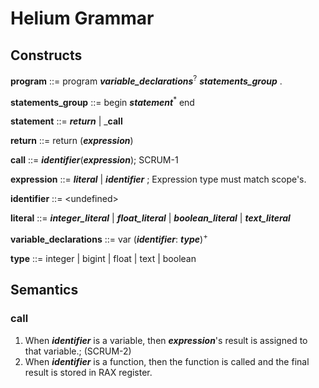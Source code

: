 # Helium Grammar #
## Constructs ##

**program** ::= program _**variable_declarations**_<sup>?</sup> _**statements_group**_ .

**statements_group** ::= begin _**statement**_<sup>*</sup> end

**statement** ::= _**return**_ | _**call**

**return** ::= return (_**expression**_)

**call** ::= _**identifier**_(_**expression**_); SCRUM-1

**expression** ::= _**literal**_ | _**identifier**_ ; Expression type must match scope's.

**identifier** ::= &lt;undefined&gt;

**literal** ::= _**integer_literal**_ | _**float_literal**_ | _**boolean_literal**_ | _**text_literal**_

**variable_declarations** ::= var (_**identifier**_: _**type**_)<sup>+</sup>

**type** ::= integer | bigint | float | text | boolean

## Semantics ##

### call ###

1. When _**identifier**_ is a variable, then _**expression**_'s result is assigned to that variable.; (SCRUM-2)
2. When _**identifier**_ is a function, then the function is called and the final result is stored in RAX register.